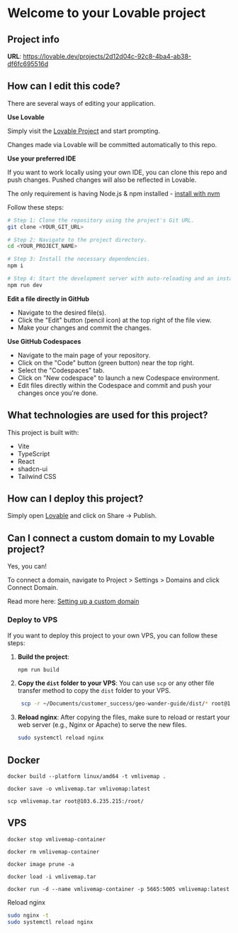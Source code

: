 # Welcome to your Lovable project

## Project info

**URL**: https://lovable.dev/projects/2d12d04c-92c8-4ba4-ab38-df6fc695516d

## How can I edit this code?

There are several ways of editing your application.

**Use Lovable**

Simply visit the [Lovable Project](https://lovable.dev/projects/2d12d04c-92c8-4ba4-ab38-df6fc695516d) and start prompting.

Changes made via Lovable will be committed automatically to this repo.

**Use your preferred IDE**

If you want to work locally using your own IDE, you can clone this repo and push changes. Pushed changes will also be reflected in Lovable.

The only requirement is having Node.js & npm installed - [install with nvm](https://github.com/nvm-sh/nvm#installing-and-updating)

Follow these steps:

```sh
# Step 1: Clone the repository using the project's Git URL.
git clone <YOUR_GIT_URL>

# Step 2: Navigate to the project directory.
cd <YOUR_PROJECT_NAME>

# Step 3: Install the necessary dependencies.
npm i

# Step 4: Start the development server with auto-reloading and an instant preview.
npm run dev
```

**Edit a file directly in GitHub**

- Navigate to the desired file(s).
- Click the "Edit" button (pencil icon) at the top right of the file view.
- Make your changes and commit the changes.

**Use GitHub Codespaces**

- Navigate to the main page of your repository.
- Click on the "Code" button (green button) near the top right.
- Select the "Codespaces" tab.
- Click on "New codespace" to launch a new Codespace environment.
- Edit files directly within the Codespace and commit and push your changes once you're done.

## What technologies are used for this project?

This project is built with:

- Vite
- TypeScript
- React
- shadcn-ui
- Tailwind CSS

## How can I deploy this project?

Simply open [Lovable](https://lovable.dev/projects/2d12d04c-92c8-4ba4-ab38-df6fc695516d) and click on Share -> Publish.

## Can I connect a custom domain to my Lovable project?

Yes, you can!

To connect a domain, navigate to Project > Settings > Domains and click Connect Domain.

Read more here: [Setting up a custom domain](https://docs.lovable.dev/tips-tricks/custom-domain#step-by-step-guide)


### Deploy to VPS
If you want to deploy this project to your own VPS, you can follow these steps:
1. **Build the project**:
   ```sh
   npm run build
   ```
2. **Copy the `dist` folder to your VPS**:
   You can use `scp` or any other file transfer method to copy the `dist` folder to your VPS.
   ```sh
    scp -r ~/Documents/customer_success/geo-wander-guide/dist/* root@103.6.235.215:/var/www/maps.vietmap.us
   ```
3. **Reload nginx**:
    After copying the files, make sure to reload or restart your web server (e.g., Nginx or Apache) to serve the new files.
    ```sh
    sudo systemctl reload nginx
    ```

## Docker
`docker build --platform linux/amd64 -t vmlivemap .`

`docker save -o vmlivemap.tar vmlivemap:latest`

`scp vmlivemap.tar root@103.6.235.215:/root/`


## VPS

`docker stop vmlivemap-container`

`docker rm vmlivemap-container`

`docker image prune -a`

`docker load -i vmlivemap.tar`

`docker run -d --name vmlivemap-container -p 5665:5005 vmlivemap:latest`


Reload nginx

```bash
sudo nginx -t
sudo systemctl reload nginx

```